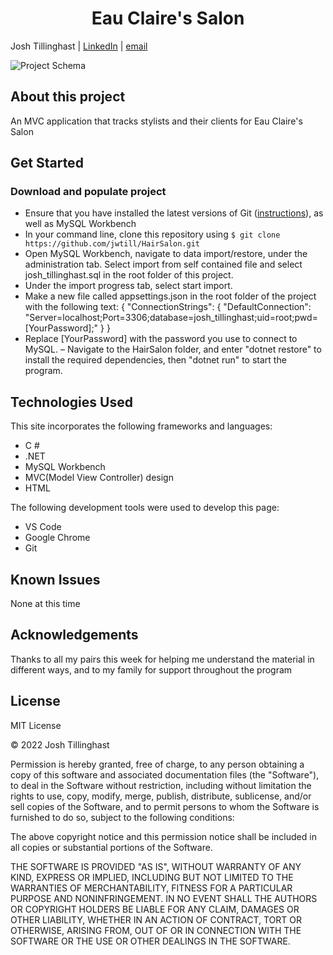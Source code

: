 <h1 align="center">Eau Claire's Salon</h1>


Josh Tillinghast | [LinkedIn](https://www.linkedin.com/in/jwtill/) | [email](mailto:<jwtill@icloud.com>) 

![Project Schema](url "~/images/schema.png")
## About this project
An MVC application that tracks stylists and their clients for Eau Claire's Salon
## Get Started
### Download and populate project
- Ensure that you have installed the latest versions of Git ([instructions](https://github.com/git-guides/install-git)), as well as MySQL Workbench
- In your command line, clone this repository using `$ git clone https://github.com/jwtill/HairSalon.git`
- Open MySQL Workbench, navigate to data import/restore, under the administration tab. Select import from self contained file and select josh_tillinghast.sql in the root folder of this project.
- Under the import progress tab, select start import.
- Make a new file called appsettings.json in the root folder of the project
with the following text:
{
  "ConnectionStrings": {
      "DefaultConnection": "Server=localhost;Port=3306;database=josh_tillinghast;uid=root;pwd=[YourPassword];"
  }
}
- Replace [YourPassword] with the password you use to connect to MySQL. 
– Navigate to the HairSalon folder, and enter "dotnet restore" to install the required dependencies, then "dotnet run" to start the program.




## Technologies Used

This site incorporates the following frameworks and languages:

- C #
- .NET
- MySQL Workbench
- MVC(Model View Controller) design
- HTML

The following development tools were used to develop this page:

- VS Code
- Google Chrome
- Git


## Known Issues
None at this time

## Acknowledgements

Thanks to all my pairs this week for helping me understand the material in different ways, and to my family for support throughout the program

## License 

MIT License

© 2022 Josh Tillinghast

Permission is hereby granted, free of charge, to any person obtaining a copy
of this software and associated documentation files (the "Software"), to deal
in the Software without restriction, including without limitation the rights
to use, copy, modify, merge, publish, distribute, sublicense, and/or sell
copies of the Software, and to permit persons to whom the Software is
furnished to do so, subject to the following conditions:

The above copyright notice and this permission notice shall be included in all
copies or substantial portions of the Software.

THE SOFTWARE IS PROVIDED "AS IS", WITHOUT WARRANTY OF ANY KIND, EXPRESS OR
IMPLIED, INCLUDING BUT NOT LIMITED TO THE WARRANTIES OF MERCHANTABILITY,
FITNESS FOR A PARTICULAR PURPOSE AND NONINFRINGEMENT. IN NO EVENT SHALL THE
AUTHORS OR COPYRIGHT HOLDERS BE LIABLE FOR ANY CLAIM, DAMAGES OR OTHER
LIABILITY, WHETHER IN AN ACTION OF CONTRACT, TORT OR OTHERWISE, ARISING FROM,
OUT OF OR IN CONNECTION WITH THE SOFTWARE OR THE USE OR OTHER DEALINGS IN THE
SOFTWARE.
